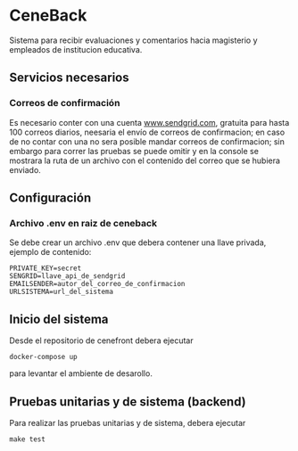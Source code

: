 # CeneBack

Sistema para recibir evaluaciones y comentarios hacia magisterio y empleados
de institucion educativa.

## Servicios necesarios

### Correos de confirmación

Es necesario conter con una cuenta www.sendgrid.com, gratuita para hasta
100 correos diarios, neesaria el envío de correos de confirmacion;
en caso de no contar con una no sera posible mandar correos de confirmacion; sin embargo
para correr las pruebas se puede omitir y en la console se mostrara la ruta de un archivo con el
contenido del correo que se hubiera enviado.


## Configuración

### Archivo .env en raiz de ceneback
Se debe crear un archivo .env que debera contener una llave privada, ejemplo de contenido:
```
PRIVATE_KEY=secret
SENGRID=llave_api_de_sendgrid
EMAILSENDER=autor_del_correo_de_confirmacion
URLSISTEMA=url_del_sistema
```

## Inicio del sistema

Desde el repositorio de cenefront debera ejecutar 
```
docker-compose up
```
para levantar el ambiente de desarollo.

## Pruebas unitarias y de sistema (backend)
Para realizar las pruebas unitarias y de sistema, debera ejecutar
```
make test
```
